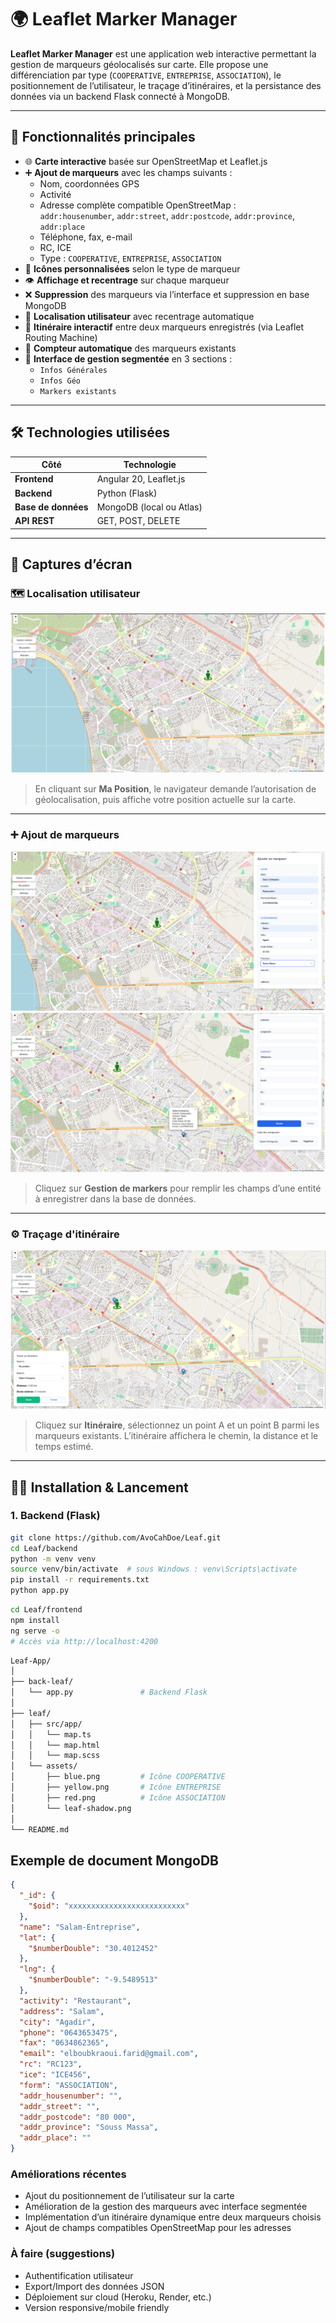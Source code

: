 # 🌍 Leaflet Marker Manager

**Leaflet Marker Manager** est une application web interactive permettant la gestion de marqueurs géolocalisés sur carte. Elle propose une différenciation par type (`COOPERATIVE`, `ENTREPRISE`, `ASSOCIATION`), le positionnement de l’utilisateur, le traçage d’itinéraires, et la persistance des données via un backend Flask connecté à MongoDB.

---

## 🚀 Fonctionnalités principales

- 🌐 **Carte interactive** basée sur OpenStreetMap et Leaflet.js  
- ➕ **Ajout de marqueurs** avec les champs suivants :
  - Nom, coordonnées GPS
  - Activité
  - Adresse complète compatible OpenStreetMap :  
    `addr:housenumber`, `addr:street`, `addr:postcode`, `addr:province`, `addr:place`
  - Téléphone, fax, e-mail
  - RC, ICE
  - Type : `COOPERATIVE`, `ENTREPRISE`, `ASSOCIATION`
- 📍 **Icônes personnalisées** selon le type de marqueur
- 👁️ **Affichage et recentrage** sur chaque marqueur
- ❌ **Suppression** des marqueurs via l’interface et suppression en base MongoDB
- 📌 **Localisation utilisateur** avec recentrage automatique
- 🧭 **Itinéraire interactif** entre deux marqueurs enregistrés (via Leaflet Routing Machine)
- 🔢 **Compteur automatique** des marqueurs existants
- 🧩 **Interface de gestion segmentée** en 3 sections :
  - `Infos Générales`
  - `Infos Géo`
  - `Markers existants`

---

## 🛠️ Technologies utilisées

| Côté                | Technologie              |
|--------------------|--------------------------|
| **Frontend**        | Angular 20, Leaflet.js   |
| **Backend**         | Python (Flask)           |
| **Base de données** | MongoDB (local ou Atlas) |
| **API REST**        | GET, POST, DELETE        |

---

## 📸 Captures d’écran

### 🗺️ Localisation utilisateur
![Map View](assets/UserPosition.png)  
> En cliquant sur **Ma Position**, le navigateur demande l’autorisation de géolocalisation, puis affiche votre position actuelle sur la carte.

---

### ➕ Ajout de marqueurs
![Add Marker](assets/FillinInfo.png)  
![Add Marker](assets/Marker.png)  
> Cliquez sur **Gestion de markers** pour remplir les champs d’une entité à enregistrer dans la base de données.

---

### ⚙️ Traçage d'itinéraire
![Itinéraire](assets/Road.png)  
> Cliquez sur **Itinéraire**, sélectionnez un point A et un point B parmi les marqueurs existants. L’itinéraire affichera le chemin, la distance et le temps estimé.

---

## 🧑‍💻 Installation & Lancement

### 1. Backend (Flask)

```bash
git clone https://github.com/AvoCahDoe/Leaf.git
cd Leaf/backend
python -m venv venv
source venv/bin/activate  # sous Windows : venv\Scripts\activate
pip install -r requirements.txt
python app.py

```

```bash
cd Leaf/frontend
npm install
ng serve -o
# Accès via http://localhost:4200
```

```bash
Leaf-App/
│
├── back-leaf/
│   └── app.py               # Backend Flask
│
├── leaf/
│   ├── src/app/
│   │   └── map.ts
│   │   └── map.html
│   │   └── map.scss
│   └── assets/
│       ├── blue.png         # Icône COOPERATIVE
│       ├── yellow.png       # Icône ENTREPRISE
│       ├── red.png          # Icône ASSOCIATION
│       └── leaf-shadow.png
│
└── README.md
```

## Exemple de document MongoDB

```json
{
  "_id": {
    "$oid": "xxxxxxxxxxxxxxxxxxxxxxxxxx"
  },
  "name": "Salam-Entreprise",
  "lat": {
    "$numberDouble": "30.4012452"
  },
  "lng": {
    "$numberDouble": "-9.5489513"
  },
  "activity": "Restaurant",
  "address": "Salam",
  "city": "Agadir",
  "phone": "0643653475",
  "fax": "0634862365",
  "email": "elboubkraoui.farid@gmail.com",
  "rc": "RC123",
  "ice": "ICE456",
  "form": "ASSOCIATION",
  "addr_housenumber": "",
  "addr_street": "",
  "addr_postcode": "80 000",
  "addr_province": "Souss Massa",
  "addr_place": ""
}
```

### Améliorations récentes

- Ajout du positionnement de l’utilisateur sur la carte
- Amélioration de la gestion des marqueurs avec interface segmentée
- Implémentation d’un itinéraire dynamique entre deux marqueurs choisis
- Ajout de champs compatibles OpenStreetMap pour les adresses

### À faire (suggestions)

- Authentification utilisateur
- Export/Import des données JSON
- Déploiement sur cloud (Heroku, Render, etc.)
- Version responsive/mobile friendly
